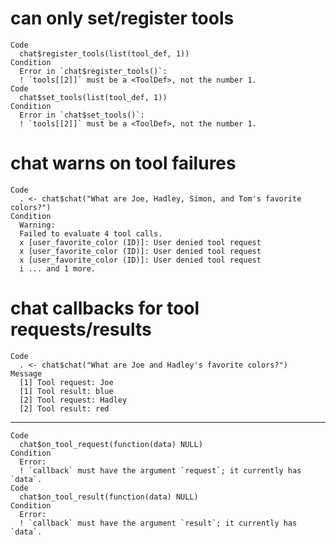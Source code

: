 # can only set/register tools

    Code
      chat$register_tools(list(tool_def, 1))
    Condition
      Error in `chat$register_tools()`:
      ! `tools[[2]]` must be a <ToolDef>, not the number 1.
    Code
      chat$set_tools(list(tool_def, 1))
    Condition
      Error in `chat$set_tools()`:
      ! `tools[[2]]` must be a <ToolDef>, not the number 1.

# chat warns on tool failures

    Code
      . <- chat$chat("What are Joe, Hadley, Simon, and Tom's favorite colors?")
    Condition
      Warning:
      Failed to evaluate 4 tool calls.
      x [user_favorite_color (ID)]: User denied tool request
      x [user_favorite_color (ID)]: User denied tool request
      x [user_favorite_color (ID)]: User denied tool request
      i ... and 1 more.

# chat callbacks for tool requests/results

    Code
      . <- chat$chat("What are Joe and Hadley's favorite colors?")
    Message
      [1] Tool request: Joe
      [1] Tool result: blue
      [2] Tool request: Hadley
      [2] Tool result: red

---

    Code
      chat$on_tool_request(function(data) NULL)
    Condition
      Error:
      ! `callback` must have the argument `request`; it currently has `data`.
    Code
      chat$on_tool_result(function(data) NULL)
    Condition
      Error:
      ! `callback` must have the argument `result`; it currently has `data`.

